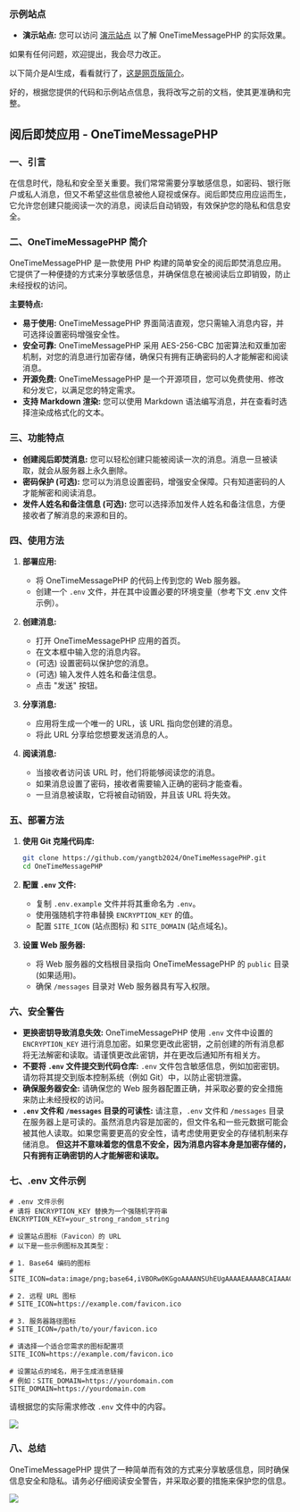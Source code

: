 ### 示例站点

- **演示站点:** 您可以访问 [演示站点](https://ilovelinuxdo.tech) 以了解 OneTimeMessagePHP 的实际效果。

如果有任何问题，欢迎提出，我会尽力改正。

以下简介是AI生成，看看就行了，[这是网页版简介](https://ilovelinuxdo.tech/introduce.html)。

好的，根据您提供的代码和示例站点信息，我将改写之前的文档，使其更准确和完整。

## 阅后即焚应用 - OneTimeMessagePHP

### 一、引言

在信息时代，隐私和安全至关重要。我们常常需要分享敏感信息，如密码、银行账户或私人消息，但又不希望这些信息被他人窥视或保存。阅后即焚应用应运而生，它允许您创建只能阅读一次的消息，阅读后自动销毁，有效保护您的隐私和信息安全。

### 二、OneTimeMessagePHP 简介

OneTimeMessagePHP 是一款使用 PHP 构建的简单安全的阅后即焚消息应用。它提供了一种便捷的方式来分享敏感信息，并确保信息在被阅读后立即销毁，防止未经授权的访问。

**主要特点:**

- **易于使用:** OneTimeMessagePHP 界面简洁直观，您只需输入消息内容，并可选择设置密码增强安全性。
- **安全可靠:** OneTimeMessagePHP 采用 AES-256-CBC 加密算法和双重加密机制，对您的消息进行加密存储，确保只有拥有正确密码的人才能解密和阅读消息。
- **开源免费:** OneTimeMessagePHP 是一个开源项目，您可以免费使用、修改和分发它，以满足您的特定需求。
- **支持 Markdown 渲染:**  您可以使用 Markdown 语法编写消息，并在查看时选择渲染成格式化的文本。


### 三、功能特点

- **创建阅后即焚消息:** 您可以轻松创建只能被阅读一次的消息。消息一旦被读取，就会从服务器上永久删除。
- **密码保护 (可选):** 您可以为消息设置密码，增强安全保障。只有知道密码的人才能解密和阅读消息。
- **发件人姓名和备注信息 (可选):** 您可以选择添加发件人姓名和备注信息，方便接收者了解消息的来源和目的。

### 四、使用方法

1. **部署应用:**
    - 将 OneTimeMessagePHP 的代码上传到您的 Web 服务器。
    - 创建一个 `.env` 文件，并在其中设置必要的环境变量（参考下文 .env 文件示例）。

2. **创建消息:**
    - 打开 OneTimeMessagePHP 应用的首页。
    - 在文本框中输入您的消息内容。
    - (可选) 设置密码以保护您的消息。
    - (可选) 输入发件人姓名和备注信息。
    - 点击 "发送" 按钮。

3. **分享消息:**
    - 应用将生成一个唯一的 URL，该 URL 指向您创建的消息。
    - 将此 URL 分享给您想要发送消息的人。

4. **阅读消息:**
    - 当接收者访问该 URL 时，他们将能够阅读您的消息。
    - 如果消息设置了密码，接收者需要输入正确的密码才能查看。
    - 一旦消息被读取，它将被自动销毁，并且该 URL 将失效。

### 五、部署方法

1. **使用 Git 克隆代码库:**
    ```bash
    git clone https://github.com/yangtb2024/OneTimeMessagePHP.git
    cd OneTimeMessagePHP
    ```

2. **配置 `.env` 文件:**
    - 复制 `.env.example` 文件并将其重命名为 `.env`。
    - 使用强随机字符串替换 `ENCRYPTION_KEY` 的值。
    - 配置 `SITE_ICON` (站点图标) 和 `SITE_DOMAIN` (站点域名)。

3. **设置 Web 服务器:**
    - 将 Web 服务器的文档根目录指向 OneTimeMessagePHP 的 `public` 目录 (如果适用)。
    - 确保 `/messages` 目录对 Web 服务器具有写入权限。


### 六、安全警告

- **更换密钥导致消息失效:** OneTimeMessagePHP 使用 `.env` 文件中设置的 `ENCRYPTION_KEY` 进行消息加密。如果您更改此密钥，之前创建的所有消息都将无法解密和读取。请谨慎更改此密钥，并在更改后通知所有相关方。
- **不要将 `.env` 文件提交到代码仓库:** `.env` 文件包含敏感信息，例如加密密钥。请勿将其提交到版本控制系统（例如 Git）中，以防止密钥泄露。
- **确保服务器安全:** 请确保您的 Web 服务器配置正确，并采取必要的安全措施来防止未经授权的访问。
- **`.env` 文件和 `/messages` 目录的可读性:** 请注意，`.env` 文件和 `/messages` 目录在服务器上是可读的。虽然消息内容是加密的，但文件名和一些元数据可能会被其他人读取。如果您需要更高的安全性，请考虑使用更安全的存储机制来存储消息。 **但这并不意味着您的信息不安全，因为消息内容本身是加密存储的，只有拥有正确密钥的人才能解密和读取。**

### 七、.env 文件示例

```env
# .env 文件示例
# 请将 ENCRYPTION_KEY 替换为一个强随机字符串
ENCRYPTION_KEY=your_strong_random_string

# 设置站点图标（Favicon）的 URL
# 以下是一些示例图标及其类型：

# 1. Base64 编码的图标
# SITE_ICON=data:image/png;base64,iVBORw0KGgoAAAANSUhEUgAAAAEAAAABCAIAAACQd1PeAAAADElEQVQI12P4//8/AAX+Av7czFnnAAAAAElFTkSuQmCC

# 2. 远程 URL 图标
# SITE_ICON=https://example.com/favicon.ico

# 3. 服务器路径图标
# SITE_ICON=/path/to/your/favicon.ico

# 请选择一个适合您需求的图标配置项
SITE_ICON=https://example.com/favicon.ico

# 设置站点的域名，用于生成消息链接
# 例如：SITE_DOMAIN=https://yourdomain.com
SITE_DOMAIN=https://yourdomain.com
```

请根据您的实际需求修改 `.env` 文件中的内容。

![](https://star-history.com/#yangtb2024/OneTimeMessagePHP&Date)


### 八、总结

OneTimeMessagePHP 提供了一种简单而有效的方式来分享敏感信息，同时确保信息安全和隐私。请务必仔细阅读安全警告，并采取必要的措施来保护您的信息。

![](https://star-history.com/#yangtb2024/OneTimeMessagePHP&Date)
